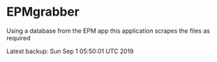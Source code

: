 # EPMgrabber
Using a database from the EPM app this application scrapes the files as required


Latest backup: Sun Sep 1 05:50:01 UTC 2019
